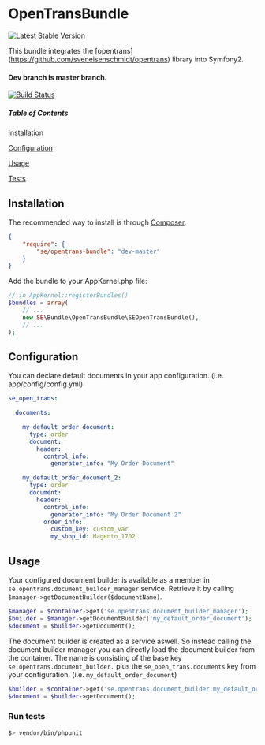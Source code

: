 OpenTransBundle
================


[![Latest Stable Version](https://poser.pugx.org/se/opentrans-bundle/v/stable.png)](https://packagist.org/packages/se/opentrans-bundle)

This bundle integrates the [opentrans] (https://github.com/sveneisenschmidt/opentrans) library into Symfony2.


#### Dev branch is master branch.

[![Build Status](https://api.travis-ci.org/sveneisenschmidt/opentrans-bundle.png?branch=master)](https://travis-ci.org/svenseisenschmidt/opentrans-bundle)


##### Table of Contents

[Installation](#installation)

[Configuration](#configuration)

[Usage](#usage)

[Tests](#tests)

<a name="installation"></a>
## Installation

The recommended way to install is through [Composer](http://getcomposer.org).

```json
{
    "require": {
        "se/opentrans-bundle": "dev-master"
    }
}
```

Add the bundle to your AppKernel.php file:

```php
// in AppKernel::registerBundles()
$bundles = array(
    // ...
    new SE\Bundle\OpenTransBundle\SEOpenTransBundle(),
    // ...
);
```

## Configuration

You can declare default documents in your app configuration.
(i.e. app/config/config.yml)

```yaml
se_open_trans:

  documents:

    my_default_order_document:
      type: order
      document:
        header:
          control_info:
            generator_info: "My Order Document"

    my_default_order_document_2:
      type: order
      document:
        header:
          control_info:
            generator_info: "My Order Document 2"
          order_info:
            custom_key: custom_var
            my_shop_id: Magento_1702
```

<a name="usage"></a>
## Usage

Your configured document builder is available as a member in `se.opentrans.document_builder_manager` service.
Retrieve it by calling `$manager->getDocumentBuilder($documentName)`.

```php
$manager = $container->get('se.opentrans.document_builder_manager');
$builder = $manager->getDocumentBuilder('my_default_order_document');
$document = $builder->getDocument();
```

The document builder is created as a service aswell. So instead calling the document builder manager you can
directly load the document builder from the container. The name is consisting of the base key `se.opentrans.document_builder.`
plus the `se_open_trans.documents` key from your configuration. (i.e. `my_default_order_document`)


```php
$builder = $container->get('se.opentrans.document_builder.my_default_order_document');
$document = $builder->getDocument();
```

<a name="tests"></a>
### Run tests
``` bash
$> vendor/bin/phpunit
```





